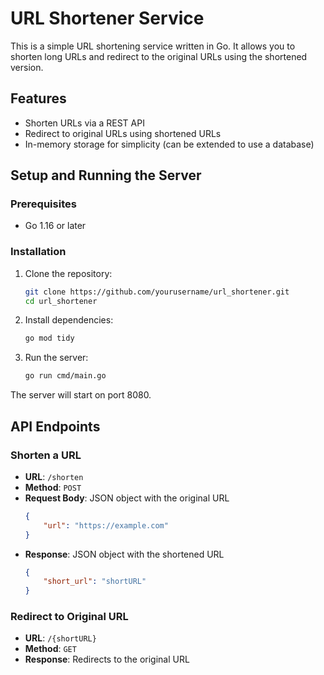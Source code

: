 # URL Shortener Service

This is a simple URL shortening service written in Go. It allows you to shorten long URLs and redirect to the original URLs using the shortened version.

## Features

- Shorten URLs via a REST API
- Redirect to original URLs using shortened URLs
- In-memory storage for simplicity (can be extended to use a database)

## Setup and Running the Server

### Prerequisites

- Go 1.16 or later

### Installation

1. Clone the repository:

    ```sh
    git clone https://github.com/yourusername/url_shortener.git
    cd url_shortener
    ```

2. Install dependencies:

    ```sh
    go mod tidy
    ```

3. Run the server:

    ```sh
    go run cmd/main.go
    ```

The server will start on port 8080.

## API Endpoints

### Shorten a URL

- **URL**: `/shorten`
- **Method**: `POST`
- **Request Body**: JSON object with the original URL
    ```json
    {
        "url": "https://example.com"
    }
    ```
- **Response**: JSON object with the shortened URL
    ```json
    {
        "short_url": "shortURL"
    }
    ```

### Redirect to Original URL

- **URL**: `/{shortURL}`
- **Method**: `GET`
- **Response**: Redirects to the original URL

